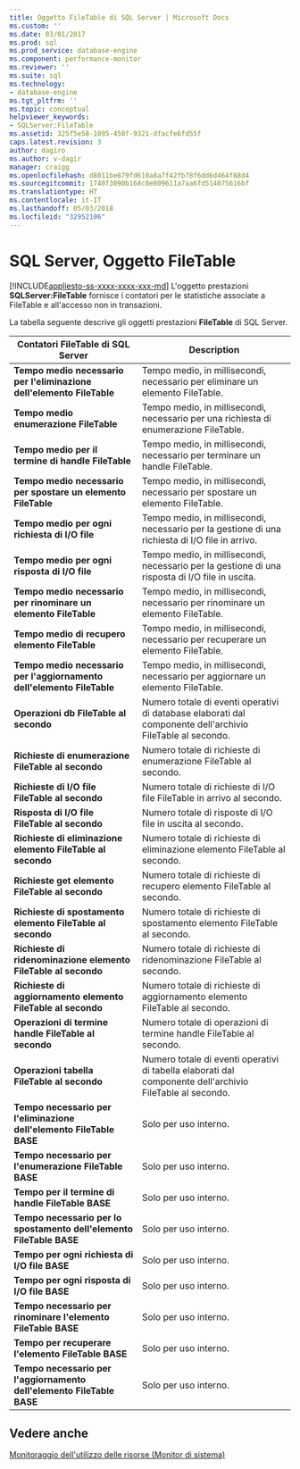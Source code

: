 ```yaml
---
title: Oggetto FileTable di SQL Server | Microsoft Docs
ms.custom: ''
ms.date: 03/01/2017
ms.prod: sql
ms.prod_service: database-engine
ms.component: performance-monitor
ms.reviewer: ''
ms.suite: sql
ms.technology:
- database-engine
ms.tgt_pltfrm: ''
ms.topic: conceptual
helpviewer_keywords:
- SQLServer:FileTable
ms.assetid: 325f5e58-1095-450f-9321-dfacfe6fd55f
caps.latest.revision: 3
author: dagiro
ms.author: v-dagir
manager: craigg
ms.openlocfilehash: d8011be879fd610a8a7f42fb78f6dd6d464f88d4
ms.sourcegitcommit: 1740f3090b168c0e809611a7aa6fd514075616bf
ms.translationtype: HT
ms.contentlocale: it-IT
ms.lasthandoff: 05/03/2018
ms.locfileid: "32952106"
---
```

# <a name="sql-server-filetable-object"></a>SQL Server, Oggetto FileTable
[!INCLUDE[appliesto-ss-xxxx-xxxx-xxx-md](../../includes/appliesto-ss-xxxx-xxxx-xxx-md.md)]
L'oggetto prestazioni **SQLServer:FileTable** fornisce i contatori per le statistiche associate a FileTable e all'accesso non in transazioni.

La tabella seguente descrive gli oggetti prestazioni **FileTable** di SQL Server.

|**Contatori FileTable di SQL Server**|Description|  
|-------------|-----------------|  
|**Tempo medio necessario per l'eliminazione dell'elemento FileTable**|Tempo medio, in millisecondi, necessario per eliminare un elemento FileTable.|
|**Tempo medio enumerazione FileTable**|Tempo medio, in millisecondi, necessario per una richiesta di enumerazione FileTable.|
|**Tempo medio per il termine di handle FileTable**|Tempo medio, in millisecondi, necessario per terminare un handle FileTable.|
|**Tempo medio necessario per spostare un elemento FileTable**|Tempo medio, in millisecondi, necessario per spostare un elemento FileTable.|
|**Tempo medio per ogni richiesta di I/O file**|Tempo medio, in millisecondi, necessario per la gestione di una richiesta di I/O file in arrivo.|
|**Tempo medio per ogni risposta di I/O file**|Tempo medio, in millisecondi, necessario per la gestione di una risposta di I/O file in uscita.|
|**Tempo medio necessario per rinominare un elemento FileTable**|Tempo medio, in millisecondi, necessario per rinominare un elemento FileTable.|
|**Tempo medio di recupero elemento FileTable**|Tempo medio, in millisecondi, necessario per recuperare un elemento FileTable.|
|**Tempo medio necessario per l'aggiornamento dell'elemento FileTable**|Tempo medio, in millisecondi, necessario per aggiornare un elemento FileTable.|
|**Operazioni db FileTable al secondo**|Numero totale di eventi operativi di database elaborati dal componente dell'archivio FileTable al secondo.|
|**Richieste di enumerazione FileTable al secondo**|Numero totale di richieste di enumerazione FileTable al secondo.|
|**Richieste di I/O file FileTable al secondo**|Numero totale di richieste di I/O file FileTable in arrivo al secondo.|
|**Risposta di I/O file FileTable al secondo**|Numero totale di risposte di I/O file in uscita al secondo.|
|**Richieste di eliminazione elemento FileTable al secondo**|Numero totale di richieste di eliminazione elemento FileTable al secondo.|
|**Richieste get elemento FileTable al secondo**|Numero totale di richieste di recupero elemento FileTable al secondo.|
|**Richieste di spostamento elemento FileTable al secondo**|Numero totale di richieste di spostamento elemento FileTable al secondo.|
|**Richieste di ridenominazione elemento FileTable al secondo**|Numero totale di richieste di ridenominazione FileTable al secondo.|
|**Richieste di aggiornamento elemento FileTable al secondo**|Numero totale di richieste di aggiornamento elemento FileTable al secondo.|
|**Operazioni di termine handle FileTable al secondo**|Numero totale di operazioni di termine handle FileTable al secondo.|
|**Operazioni tabella FileTable al secondo**|Numero totale di eventi operativi di tabella elaborati dal componente dell'archivio FileTable al secondo.|
|**Tempo necessario per l'eliminazione dell'elemento FileTable BASE**|Solo per uso interno.|
|**Tempo necessario per l'enumerazione FileTable BASE**|Solo per uso interno.|
|**Tempo per il termine di handle FileTable BASE**|Solo per uso interno.|
|**Tempo necessario per lo spostamento dell'elemento FileTable BASE**|Solo per uso interno.|
|**Tempo per ogni richiesta di I/O file BASE**|Solo per uso interno.|
|**Tempo per ogni risposta di I/O file BASE**|Solo per uso interno.|
|**Tempo necessario per rinominare l'elemento FileTable BASE**|Solo per uso interno.|
|**Tempo per recuperare l'elemento FileTable BASE**|Solo per uso interno.|
|**Tempo necessario per l'aggiornamento dell'elemento FileTable BASE**|Solo per uso interno.| 
 
## <a name="see-also"></a>Vedere anche  
[Monitoraggio dell'utilizzo delle risorse (Monitor di sistema)](../../relational-databases/performance-monitor/monitor-resource-usage-system-monitor.md)
